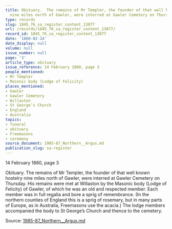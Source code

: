 ```yaml
---
title: Obituary.  The remains of Mr Templer, the founder of that well known hostelry
  nine miles north of Gawler, were interred at Gawler Cemetery on Thursday.
type: records
slug: 1845_76_sa_register_content_13077
url: /records/1845_76_sa_register_content_13077/
record_id: 1845_76_sa_register_content_13077
date: '1860-02-14'
date_display: null
volume: null
issue_number: null
page: '3'
article_type: obituary
issue_reference: 14 February 1860, page 3
people_mentioned:
- Mr Templer
- Masonic body (Lodge of Felicity)
places_mentioned:
- Gawler
- Gawler Cemetery
- Willaston
- St George’s Church
- England
- Australia
topics:
- funeral
- obituary
- Freemasons
- ceremony
source_document: 1985-87_Northern__Argus.md
publication_slug: sa-register
---
```


14 February 1860, page 3

Obituary.  The remains of Mr Templer, the founder of that well known hostelry nine miles north of Gawler, were interred at Gawler Cemetery on Thursday.  His remains were met at Willaston by the Masonic body (Lodge of Felicity) of Gawler, of which he was an old and respected member.  Each member was in full regalia and bore a sprig of remembrance.  (In the northern counties of England this is a sprig of rosemary, but in many parts of Europe, as in Australia, Freemasons use the acacia.)  The lodge members accompanied the body to St George’s Church and thence to the cemetery.

Source: [1985-87_Northern__Argus.md](/downloads/markdown/1985-87_Northern__Argus.md)
